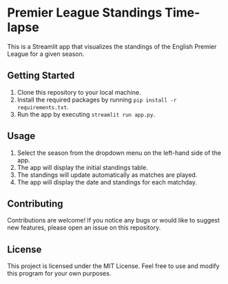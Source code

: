 # Premier League Standings Time-lapse

This is a Streamlit app that visualizes the standings of the English Premier League for a given season.

## Getting Started

1. Clone this repository to your local machine.
2. Install the required packages by running `pip install -r requirements.txt`.
3. Run the app by executing `streamlit run app.py`.

## Usage

1. Select the season from the dropdown menu on the left-hand side of the app.
2. The app will display the initial standings table.
3. The standings will update automatically as matches are played.
4. The app will display the date and standings for each matchday.

## Contributing

Contributions are welcome! If you notice any bugs or would like to suggest new features, please open an issue on this repository.

## License

This project is licensed under the MIT License. Feel free to use and modify this program for your own purposes.

